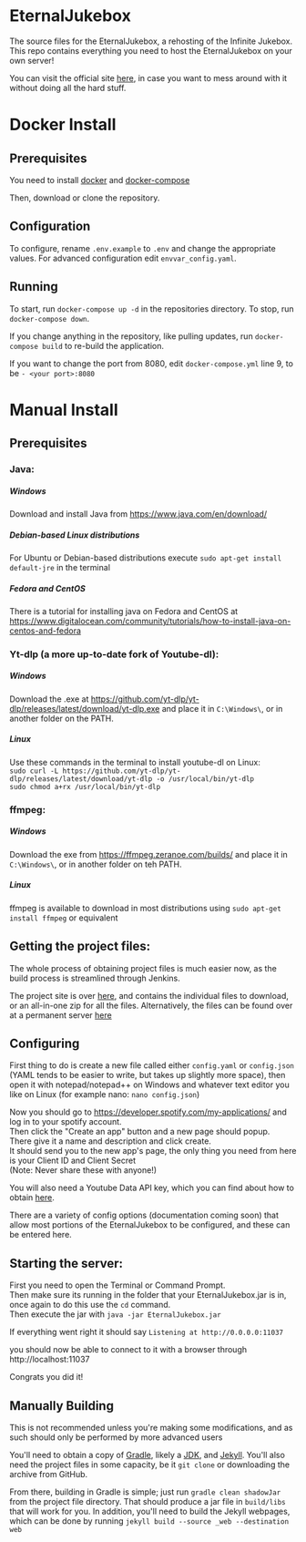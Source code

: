# EternalJukebox

The source files for the EternalJukebox, a rehosting of the Infinite Jukebox.  
This repo contains everything you need to host the EternalJukebox on your own server!  

You can visit the official site [here](https://eternalbox.dev/), in case you want to mess around with it without doing all the hard stuff.  

# Docker Install

## Prerequisites

You need to install [docker](https://docs.docker.com/engine/install/) and [docker-compose](https://docs.docker.com/compose/install/)

Then, download or clone the repository.

## Configuration

To configure, rename `.env.example` to `.env` and change the appropriate values. For advanced configuration edit `envvar_config.yaml`.

## Running

To start, run `docker-compose up -d` in the repositories directory. To stop, run `docker-compose down`.

If you change anything in the repository, like pulling updates, run `docker-compose build` to re-build the application.

If you want to change the port from 8080, edit `docker-compose.yml` line 9, to be `- <your port>:8080`

# Manual Install

## Prerequisites

### Java:
##### Windows
Download and install Java from https://www.java.com/en/download/  
##### Debian-based Linux distributions
For Ubuntu or Debian-based distributions execute `sudo apt-get install default-jre` in the terminal   
##### Fedora and CentOS
There is a tutorial for installing java on Fedora and CentOS at https://www.digitalocean.com/community/tutorials/how-to-install-java-on-centos-and-fedora   

### Yt-dlp (a more up-to-date fork of Youtube-dl):
##### Windows
Download the .exe at https://github.com/yt-dlp/yt-dlp/releases/latest/download/yt-dlp.exe and place it in `C:\Windows\`, or in another folder on the PATH.
##### Linux
Use these commands in the terminal to install youtube-dl on Linux:  
`sudo curl -L https://github.com/yt-dlp/yt-dlp/releases/latest/download/yt-dlp -o /usr/local/bin/yt-dlp`   
`sudo chmod a+rx /usr/local/bin/yt-dlp`

### ffmpeg:
##### Windows
Download the exe from https://ffmpeg.zeranoe.com/builds/ and place it in `C:\Windows\`, or in another folder on teh PATH.
##### Linux
ffmpeg is available to download in most distributions using `sudo apt-get install ffmpeg` or equivalent

## Getting the project files:
The whole process of obtaining project files is much easier now, as the build process is streamlined through Jenkins.

The project site is over [here](https://jenkins.abimon.org/job/EternalJukebox/), and contains the individual files to download, or an all-in-one zip for all the files. Alternatively, the files can be found over at a permanent server [here](https://abimon.org/eternal_jukebox)

## Configuring
First thing to do is create a new file called either `config.yaml` or `config.json` (YAML tends to be easier to write, but takes up slightly more space), then open it with notepad/notepad++ on Windows and whatever text editor you like on Linux (for example nano: `nano config.json`)

Now you should go to https://developer.spotify.com/my-applications/ and log in to your spotify account.  
Then click the "Create an app" button and a new page should popup.   
There give it a name and description and click create.   
It should send you to the new app's page, the only thing you need from here is your Client ID and Client Secret  
(Note: Never share these with anyone!)  

You will also need a Youtube Data API key, which you can find about how to obtain [here](https://developers.google.com/youtube/v3/getting-started).

There are a variety of config options (documentation coming soon) that allow most portions of the EternalJukebox to be configured, and these can be entered here.

## Starting the server:

First you need to open the Terminal or Command Prompt.  
Then make sure its running in the folder that your EternalJukebox.jar is in, once again to do this use the `cd` command.  
Then execute the jar with `java -jar EternalJukebox.jar`

If everything went right it should say `Listening at http://0.0.0.0:11037`  

you should now be able to connect to it with a browser through http://localhost:11037  

Congrats you did it!  

## Manually Building
This is not recommended unless you're making some modifications, and as such should only be performed by more advanced users

You'll need to obtain a copy of [Gradle](https://gradle.org/install/), likely a [JDK](http://www.oracle.com/technetwork/java/javase/downloads/jdk8-downloads-2133151.html), and [Jekyll](https://jekyllrb.com/). You'll also need the project files in some capacity, be it `git clone` or downloading the archive from GitHub.

From there, building in Gradle is simple; just run `gradle clean shadowJar` from the project file directory. That should produce a jar file in `build/libs` that will work for you. In addition, you'll need to build the Jekyll webpages, which can be done by running `jekyll build --source _web --destination web`
